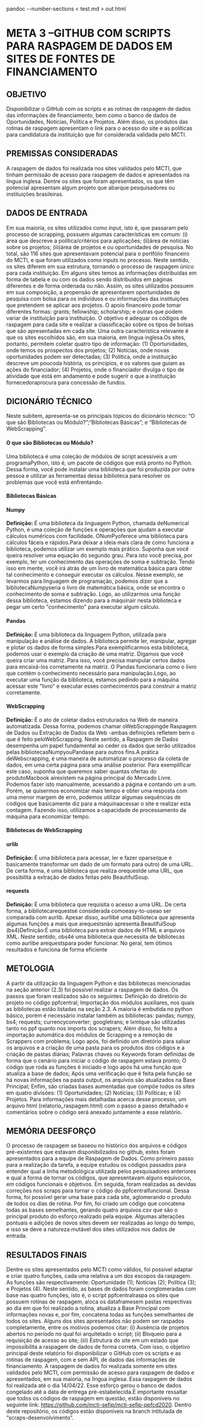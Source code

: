pandoc --number-sections < test.md > out.html

# META 3 –GITHUB COM SCRIPTS PARA RASPAGEM DE DADOS EM SITES DE FONTES DE FINANCIAMENTO

## OBJETIVO

Disponibilizar  o GitHub com os scripts e as rotinas de raspagem  de dados  das informações  de financiamento, bem como o banco de dados de Oportunidades, Notícias, Política e Projetos. Além disso, os  produtos  das  rotinas  de  raspagem  apresentam  o  link  para  o  acesso  do  site  e  as  políticas  para candidatura da instituição que for considerada validada pelo MCTI. 

## PREMISSAS CONSIDERADAS

A  raspagem  de  dados  foi  realizada  nos  sites  validados  pelo  MCTI,  que  tinham  permissão  de acesso  para  raspagem  de  dados  e  apresentados  na  língua  inglesa.  Dentre  os  sites  que  foram apresentados, os que têm potencial apresentam algum projeto que abarque pesquisadores ou instituições brasileiras.

## DADOS DE ENTRADA

Em sua maioria, os sites utilizados como input, isto é, que passaram pelo processo de scrapping, possuem algumas características em comum: (i) área que descreve a política/critérios para aplicações; (ii)área de notícias sobre os projetos; (iii)área de projetos e ou oportunidades de pesquisa. No total, são 116 sites que apresentavam potencial para o portfólio financeiro do MCTI, e que foram utilizados como inputs no processo. Neste sentido, os sites diferem em sua estrutura, tornando o processo de raspagem único para cada instituição. Em alguns sites temos as informações distribuídas em forma de tabela e ou com os dados sendo distribuídos em páginas diferentes e de forma ordenada ou não. Assim,   os   sites   utilizados   possuem   em   sua   composição,   a   propensão   de   apresentarem oportunidades de pesquisa com bolsa para os indivíduos e ou informações das instituições que pretendem se aplicar aos projetos. O apoio financeiro pode tomar diferentes formas: grants; fellowship; scholarship; e outras que podem variar de instituição para instituição. O objetivo é adequar os códigos de raspagem para cada site e realizar a classificação sobre os tipos de bolsas que são apresentadas em cada site. Uma outra característica relevante é que os sites escolhidos são, em sua maioria, em língua inglesa.Os sites, portanto, permitem coletar quatro tipo de informação: (1) Oportunidades, onde temos os prospectos dos projetos; (2) Notícias, onde novas oportunidades podem ser detectadas; (3) Política, onde a instituição descreve um poucoda história, os princípios, e os valores que guiam as ações do financiador; (4) Projetos, onde o financiador divulga o tipo de atividade que está em andamento e pode sugerir o que a instituição fornecedoraprocura para concessão de fundos.

## DICIONÁRIO TÉCNICO 

Neste subitem, apresenta-se os principais tópicos do dicionário técnico: “O que são Bibliotecas ou Módulo?”;“Bibliotecas Básicas”; e “Bibliotecas de WebScrapping”.

#### O que são Bibliotecas ou Módulo?

Uma biblioteca é uma coleção de módulos de script acessíveis a um programaPython, isto é, um pacote  de  códigos  que  está  pronto  no  Python.  Dessa  forma,  você  pode  instalar  uma  biblioteca  que  foi produzida por outra pessoa e utilizar as ferramentas dessa biblioteca para resolver os problemas que você está enfrentando.
#### Bibliotecas Básicas

#### Numpy
**Definição:** É uma biblioteca da linguagem Python, chamada deNumerical Python, é uma coleção de funções e operações que ajudam a executar cálculos numéricos com facilidade. ONumPyoferece uma biblioteca para cálculos fáceis e rápidos.Para deixar a ideia mais clara de como funciona a biblioteca, podemos utilizar um exemplo mais prático. Suponha que você queira resolver uma equação do segundo grau. Para isto você precisa, por exemplo, ter um conhecimento das operações de soma e subtração. Tendo isso em mente, você irá atrás de um livro de matemática básica para obter tal conhecimento e conseguir executar os cálculos. Nesse exemplo, se levarmos para linguagem de programação, podemos dizer que a bibliotecaNumpyseria o livro de matemática básica, onde se encontra o conhecimento de soma e subtração. Logo, ao utilizarmos uma função dessa biblioteca, estamos dizendo para a máquinair nesta biblioteca e pegar um certo "conhecimento" para executar algum cálculo.

#### Pandas
**Definição:** É uma biblioteca da linguagem Python, utilizada para manipulação e análise de dados. A biblioteca permite ler, manipular, agregar e plotar os dados de forma simples.Para exemplificarmos esta biblioteca, podemos usar o exemplo da criação de uma matriz. Digamos que você queira criar uma matriz. Para isso, você precisa manipular certos dados para encaixá-los corretamente na matriz. O Pandas funcionaria como o livro que contém o conhecimento necessário para manipulação.Logo, ao executar uma função da biblioteca, estamos pedindo para a máquina acessar este "livro" e executar esses conhecimentos para construir a matriz corretamente.

#### WebScrapping
**Definição:** É o ato de coletar dados estruturados na Web de maneira automatizada. Dessa forma, podemos chamar oWebScrappingde Raspagem de Dados ou Extração de Dados da Web -ambas definições refletem bem o que é feito peloWebScrapping. Neste sentido, a Raspagem de Dados desempenha um papel fundamental ao ceder os dados que serão utilizados pelas bibliotecasNumpyouPandase para outros fins.A prática deWebscrapping, é uma maneira de automatizar o processo da coleta de dados, em uma certa página para uma análise posterior. Para exemplificar este caso, suponha que queremos saber quantas ofertas do produtoMacbook airexistem na página principal do Mercado Livre. Podemos fazer isto manualmente, acessando a página e contando um a um. Porém, se quisermos economizar mais tempo e obter uma resposta com uma menor margem de erro, podemos utilizar algumas sequências de códigos que basicamente diz para a máquinaacessar o site e realizar esta contagem. Fazendo isso, utilizamos a capacidade de processamento da máquina para economizar tempo.

#### Bibliotecas de WebScrapping

#### urlib
**Definição:** É uma biblioteca para acessar, ler e fazer oparse(que é basicamente transformar um dado de um formato para outro) de uma URL. De certa forma, é uma biblioteca que realiza orequestde uma URL, que possibilita a extração de dados feitas pelo BeautifulSoup.

#### requests
**Definição:** É uma biblioteca que requisita o acesso a uma URL. De certa forma, a bibliotecarequestsé considerada comoeasy-to-useao ser comparada com aurlib. Apesar disso, aurllibé uma biblioteca que apresenta algumas funções a mais que arequestsnão apresenta.BeautifulSoup (bs4)Definição:É uma biblioteca para extrair dados de HTML e arquivos XML. Neste sentido, obs4é uma biblioteca que necessita de bibliotecas como aurlibe arequestspara poder funcionar. No geral, tem ótimos resultados e funciona de forma eficiente

## METOLOGIA

A partir da utilização da linguagem Python e das bibliotecas mencionadas na seção anterior (2.3) foi possível realizar a raspagem de dados. Os passos que foram realizados são os seguintes: Definição do diretório do projeto no código ppfcentral; Importação dos módulos auxiliares, nos quais as bibliotecas estão listadas na seção 2.3. A maioria é embutida no python básico, porém é necessário instalar também as bibliotecas: pandas; numpy, bs4; requests; currencyconverter; googletrans; e lxmlque são utilizadas tanto no ppf quanto nos imports dos scrapers; Além disso, foi feito a importação automática dos módulos de Scrapping e a remoção de Scrappers com problema; Logo após, foi definido um diretório para salvar os arquivos e a criação de uma pasta para os produtos dos códigos e a criação de pastas diárias; Palavras chaves ou Keywords foram definidas de forma que  o cenário  para iniciar  o código de raspagem  estava pronto; O código que roda as funções é iniciado e logo após há uma função que atualiza a base de dados; Após uma verificação que é feita pela função se há novas informações na pasta output, os arquivos são atualizados na Base Principal; Enfim, são criadas bases aumentadas que compõe todos os sites em quatro divisões: (1) Oportunidades; (2) Notícias; (3) Políticas; e (4) Projetos. Para     informações     mais     detalhadas     acerca     desse     processo,     um     arquivo     html (relatorio_raspagem.html)  com o passo a passo detalhado e comentários sobre o código será anexado juntamente a esse relatório. 

## MEMÓRIA DEESFORÇO
O  processo  de  raspagem  se  baseou  no  histórico  dos  arquivos  e  códigos  pré-existentes  que estavam disponibilizados no github, estes foram apresentados para a equipe de Raspagem de Dados. Como  primeiro  passo  para  a  realização  da  tarefa,  a  equipe estudou  os  códigos  passados  para entender qual a linha metodológica utilizada pelos pesquisadores anteriores e qual a forma de tornar os códigos, que apresentavam alguns equívocos, em códigos funcionais e objetivos. Em seguida, foram realizadas as devidas correções nos scraps para tornar o código do ppfcentralfuncional. Dessa forma, foi possível gerar uma base para cada site, aglomerando o produto de todos os dias de rotina. Por fim, foi criado um código que concatena todas as bases semelhantes, gerando quatro arquivos.csv que são o principal produto do esforço realizado pela equipe. Algumas alterações pontuais e adições de novos sites devem ser realizadas ao longo do tempo, e isso se deve a natureza mutável dos sites utilizados nos dados de entrada. 

## RESULTADOS FINAIS

Dentre os sites apresentados pelo MCTI como válidos, foi possível adaptar e criar quatro funções, cada uma relativa a um dos escopos da raspagem. As funções são respectivamente: Oportunidade (1); Notícias (2); Política (3); e Projetos (4). Neste sentido, as bases de dados foram conglomeradas com base nas quatro funções, isto é, o script ppfcentralraspa os sites que possuem rotinas de raspagem, aloca os dataframesem  pastas  respectivas  ao  dia  em  que  foi  realizado  a  rotina,  atualiza a  Base  Principal  com informações novas e, por fim, concatena todas as funções semelhantes de todos os sites. Alguns dos sites apresentados não podem ser raspados completamente, entre os motivos podemos citar: (i) Ausência de projetos abertos no período no qual foi arquitetado o script; (ii) Bloqueio para a requisição de acesso ao site; (iii) Estrutura do site em um estado que impossibilita a raspagem de dados de forma correta. Com isso, o objetivo principal deste relatório foi disponibilizar o GitHub com os scripts e as rotinas de  raspagem,  com  e  sem  API,  de  dados  das  informações  de  financiamento.  A  raspagem  de  dados  foi realizada somente em sites validados pelo MCTI, com permissão de acesso para raspagem de dados e apresentados, em sua maioria, na língua inglesa. Essa raspagem de dados foi realizada até o dia 14/04/22. Esse esforço gerou o banco de dados congelado até a data de entrega pré-estabelecida.É  importante  ressaltar  que  todos  os  códigos  de  raspagem  em  questão,  estão  disponíveis  no seguinte  link: https://github.com/mcti-sefip/mcti-sefip-ppfcd2020.  Dentro  deste  repositório,  os  códigos estão disponíveis na branch intitulada de “scraps-desenvolvimento”.
